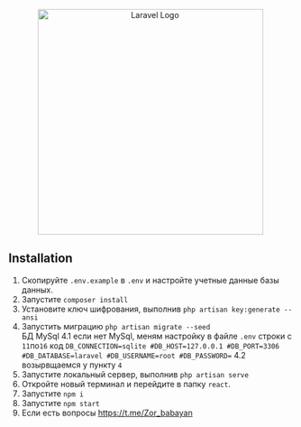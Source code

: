 <p align="center"><a href="https://laravel.com" target="_blank"><img src="https://raw.githubusercontent.com/laravel/art/master/logo-lockup/5%20SVG/2%20CMYK/1%20Full%20Color/laravel-logolockup-cmyk-red.svg" width="400" alt="Laravel Logo"></a></p>
</p>

## Installation 

1. Скопируйте `.env.example` в `.env` и настройте учетные данные базы данных. <br>
2. Запустите `composer install` <br>
3. Установите ключ шифрования, выполнив `php artisan key:generate --ansi`<br>
4. Запустить миграцию `php artisan migrate --seed`<br> БД MySql
4.1 если нет MySql, меням настройку в файле `.env` строки с `11`по`16` код 
    `
    DB_CONNECTION=sqlite
    #DB_HOST=127.0.0.1
    #DB_PORT=3306
    #DB_DATABASE=laravel
    #DB_USERNAME=root
    #DB_PASSWORD=
    `
4.2 возырвщаемся у пункту `4`
5. Запустите локальный сервер, выполнив `php artisan serve`<br>
6. Откройте новый терминал и перейдите в папку `react`.<br>
7. Запустите `npm i`<br>
8. Запустите `npm start`<br>
9. Если есть вопросы  https://t.me/Zor_babayan
